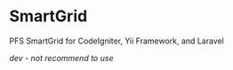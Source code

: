 # SmartGrid
PFS SmartGrid for CodeIgniter, Yii Framework, and Laravel

*dev - not recommend to use*
